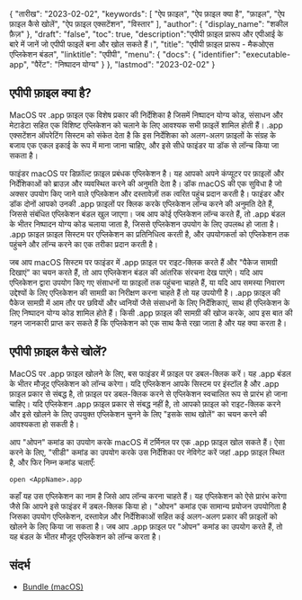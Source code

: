 {
"तारीख": "2023-02-02",
  "keywords": [
"ऐप फ़ाइल",
"ऐप फ़ाइल क्या है",
"फ़ाइल",
"ऐप फ़ाइल कैसे खोलें",
"ऐप फ़ाइल एक्सटेंशन",
"विस्तार"
],
  "author": {
"display_name": "शकील फ़ैज़"
},
"draft": "false",
"toc": true,
  "description":"एपीपी फ़ाइल प्रारूप और एपीआई के बारे में जानें जो एपीपी फाइलें बना और खोल सकते हैं।",
"title": "एपीपी फ़ाइल प्रारूप - मैकओएस एप्लिकेशन बंडल",
"linktitle": "एपीपी",
  "menu": {
    "docs": {
      "identifier": "executable-app",
"पैरेंट": "निष्पादन योग्य"
}
},
"lastmod": "2023-02-02"
}

## एपीपी फ़ाइल क्या है?

MacOS पर .app फ़ाइल एक विशेष प्रकार की निर्देशिका है जिसमें निष्पादन योग्य कोड, संसाधन और मेटाडेटा सहित एक विशिष्ट एप्लिकेशन को चलाने के लिए आवश्यक सभी फ़ाइलें शामिल होती हैं। .app एक्सटेंशन ऑपरेटिंग सिस्टम को संकेत देता है कि इस निर्देशिका को अलग-अलग फ़ाइलों के संग्रह के बजाय एक एकल इकाई के रूप में माना जाना चाहिए, और इसे सीधे फाइंडर या डॉक से लॉन्च किया जा सकता है।

फाइंडर macOS पर डिफ़ॉल्ट फ़ाइल प्रबंधक एप्लिकेशन है। यह आपको अपने कंप्यूटर पर फ़ाइलों और निर्देशिकाओं को ब्राउज़ और व्यवस्थित करने की अनुमति देता है। डॉक macOS की एक सुविधा है जो अक्सर उपयोग किए जाने वाले एप्लिकेशन और दस्तावेज़ों तक त्वरित पहुंच प्रदान करती है। फाइंडर और डॉक दोनों आपको उनकी .app फ़ाइलों पर क्लिक करके एप्लिकेशन लॉन्च करने की अनुमति देते हैं, जिससे संबंधित एप्लिकेशन बंडल खुल जाएगा। जब आप कोई एप्लिकेशन लॉन्च करते हैं, तो .app बंडल के भीतर निष्पादन योग्य कोड चलाया जाता है, जिससे एप्लिकेशन उपयोग के लिए उपलब्ध हो जाता है। .app फ़ाइल फ़ाइल सिस्टम पर एप्लिकेशन का प्रतिनिधित्व करती है, और उपयोगकर्ता को एप्लिकेशन तक पहुंचने और लॉन्च करने का एक तरीका प्रदान करती है।

जब आप macOS सिस्टम पर फाइंडर में .app फ़ाइल पर राइट-क्लिक करते हैं और "पैकेज सामग्री दिखाएं" का चयन करते हैं, तो आप एप्लिकेशन बंडल की आंतरिक संरचना देख पाएंगे। यदि आप एप्लिकेशन द्वारा उपयोग किए गए संसाधनों या फ़ाइलों तक पहुंचना चाहते हैं, या यदि आप समस्या निवारण उद्देश्यों के लिए एप्लिकेशन की सामग्री का निरीक्षण करना चाहते हैं तो यह उपयोगी है। .app फ़ाइल की पैकेज सामग्री में आम तौर पर छवियों और ध्वनियों जैसे संसाधनों के लिए निर्देशिकाएं, साथ ही एप्लिकेशन के लिए निष्पादन योग्य कोड शामिल होते हैं। किसी .app फ़ाइल की सामग्री की खोज करके, आप इस बात की गहन जानकारी प्राप्त कर सकते हैं कि एप्लिकेशन को एक साथ कैसे रखा जाता है और यह क्या करता है।

## एपीपी फ़ाइल कैसे खोलें?

MacOS पर .app फ़ाइल खोलने के लिए, बस फाइंडर में फ़ाइल पर डबल-क्लिक करें। यह .app बंडल के भीतर मौजूद एप्लिकेशन को लॉन्च करेगा। यदि एप्लिकेशन आपके सिस्टम पर इंस्टॉल है और .app फ़ाइल प्रकार से संबद्ध है, तो फ़ाइल पर डबल-क्लिक करने से एप्लिकेशन स्वचालित रूप से प्रारंभ हो जाना चाहिए। यदि एप्लिकेशन .app फ़ाइल प्रकार से संबद्ध नहीं है, तो आपको फ़ाइल को राइट-क्लिक करने और इसे खोलने के लिए उपयुक्त एप्लिकेशन चुनने के लिए "इसके साथ खोलें" का चयन करने की आवश्यकता हो सकती है।

आप "ओपन" कमांड का उपयोग करके macOS में टर्मिनल पर एक .app फ़ाइल खोल सकते हैं। ऐसा करने के लिए, "सीडी" कमांड का उपयोग करके उस निर्देशिका पर नेविगेट करें जहां .app फ़ाइल स्थित है, और फिर निम्न कमांड चलाएँ:

```
open <AppName>.app 
```

कहाँ<AppName> यह उस एप्लिकेशन का नाम है जिसे आप लॉन्च करना चाहते हैं। यह एप्लिकेशन को ऐसे प्रारंभ करेगा जैसे कि आपने इसे फाइंडर में डबल-क्लिक किया हो। "ओपन" कमांड एक सामान्य प्रयोजन उपयोगिता है जिसका उपयोग एप्लिकेशन, दस्तावेज़ और निर्देशिकाओं सहित कई अलग-अलग प्रकार की फ़ाइलों को खोलने के लिए किया जा सकता है। जब आप .app फ़ाइल पर "ओपन" कमांड का उपयोग करते हैं, तो यह बंडल के भीतर मौजूद एप्लिकेशन को लॉन्च करता है।

## संदर्भ
* [Bundle (macOS)](https://en.wikipedia.org/wiki/Bundle_(macOS))
